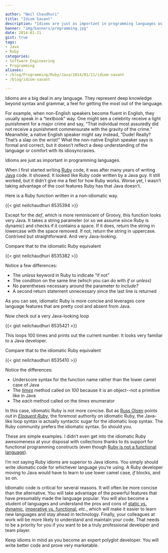 ```yaml
---

author: "Neil Chaudhuri"
title: "Idiom Savant"
description: "Idioms are just as important in programming languages as they are in spoken languages."
banner: "img/banners/programming.jpg"
date: 2014-01-21
gist: true
tags:
- Java
- Ruby
categories: 
- Software Engineering
- Programming
aliases:
- /blog/Programming/Ruby/Java/2014/01/21/idiom-savant
- /blog/idiom-savant

---
```


Idioms are a big deal in any language. They represent deep knowledge beyond syntax and grammar, a feel for getting the
most out of the language.

For example, when non-English speakers become fluent in English, they usually speak in a “textbook” way. One might
see a celebrity receive a light punishment for a major crime and say, “That individual most assuredly did not receive a
punishment commensurate with the gravity of the crime.” Meanwhile, a native English speaker might say instead, “Dude!
Really? That’s a slap on the wrist!” What the non-native English speaker says is formal and correct, but it doesn’t
reflect a deep understanding of the language or comfort with its idiosyncrasies.

Idioms are just as important in programming languages.

When I first started writing [Ruby](/tags/ruby) code, it was after many years of writing [Java](/tags/java)
code. It showed. It looked like Ruby code written by a Java guy.
It still worked, but it didn’t give me a feel for how Ruby works. Worse yet, I wasn’t taking advantage of the cool
features Ruby has that Java doesn’t.

Here is a Ruby function written in a non-idiomatic way.

{{< gist neilchaudhuri 8535394 >}}

Except for the *def*, which is more reminiscent of Groovy, this function looks very Java. It takes a string parameter
(or so we assume since Ruby is dynamic) and checks if it contains a space. If it does, return the string in lowercase
with the space removed. If not, return the string in uppercase. Contrived but straightforward. And very Java-looking.

Compare that to the idiomatic Ruby equivalent

{{< gist neilchaudhuri 8535382 >}}

Notice a few differences:

* The *unless* keyword in Ruby to indicate “if not”
* The condition on the same line (which you can do with *if* or *unless*)
* No parentheses necessary around the parameter to *include?*
* A second return statement unnecessary since the last line is returned

As you can see, idiomatic Ruby is more concise and leverages core language features that are pretty cool and absent from
Java.

Now check out a very Java-looking loop

{{< gist neilchaudhuri 8535421 >}}

This loops 100 times and prints out the current number. It looks very familiar to a Java developer.

Compare that to the idiomatic Ruby equivalent

{{< gist neilchaudhuri 8535410 >}}

Notice the differences:

* Underscore syntax for the function name rather than the lower camel case of Java
* The *[times](http://www.ruby-doc.org/core-2.1.0/Integer.html#method-i-times)* method called on *100* because it is an
object--not a primitive like in Java
* The *each* method called on the *times* enumerator

In this case, idiomatic Ruby is not more concise. But as [Russ Olsen](https://twitter.com/russolsen) points out in *[Eloquent Ruby](http://eloquentruby.com/)*,
the foremost authority on idiomatic Ruby,
the Java-like loop syntax is actually syntactic sugar for the idiomatic loop syntax. The Ruby community prefers the idiomatic
syntax. So should you.

These are simple examples. I didn’t even get into the idiomatic Ruby awesomeness at your disposal with collections thanks to
its support for functional programming constructs
(even though [Ruby is not a functional language](http://stackoverflow.com/questions/159797/is-ruby-a-functional-language)).

I’m not saying Ruby idioms are superior to Java idioms. You simply should write idiomatic code for whichever language
you’re using. A Ruby developer moving to Java would have to learn to use lower camel case, *if* blocks, and so on.

Idiomatic code is critical for several reasons. It will often be more concise than the alternative. You will take
advantage of the powerful features that have presumably made the language popular. You will also become a student of languages
and understand the pros and cons of [static vs. dynamic](http://stackoverflow.com/questions/125367/dynamic-type-languages-versus-static-type-languages),
[imperative vs. functional](http://stackoverflow.com/questions/602444/what-is-functional-declarative-and-imperative-programming),
*etc*., which will make it easier to learn new languages and stay ahead in technology. Finally,
your colleagues at work will be more likely to understand and maintain your code. That needs to be a priority for you if you want to be a
truly professional developer and team player.

Keep idioms in mind as you become an expert polyglot developer. You will write better code and prove very
marketable.
